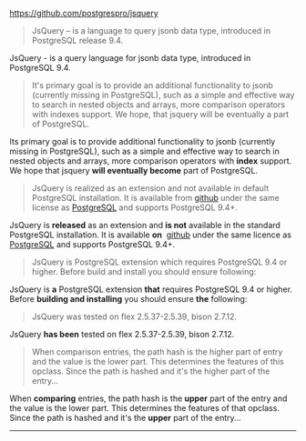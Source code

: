 https://github.com/postgrespro/jsquery
> JsQuery – is a language to query jsonb data type, introduced in PostgreSQL release 9.4.

JsQuery - is a query language for jsonb data type, introduced in PostgreSQL 9.4.

> It's primary goal is to provide an additional functionality to jsonb (currently missing in PostgreSQL), such as a simple and effective way to search in nested objects and arrays, more comparison operators with indexes support. We hope, that jsquery will be eventually a part of PostgreSQL.

Its primary goal is to provide additional functionality to jsonb (currently missing in PostgreSQL), such as a simple and effective way to search in nested objects and arrays, more comparison operators with **index** support. We hope that jsquery **will eventually become** part of PostgreSQL.

> JsQuery is realized as an extension and not available in default PostgreSQL installation. It is available from [github](https://github.com/postgrespro/jsquery) under the same license as [PostgreSQL](https://www.postgresql.org/about/licence/) and supports PostgreSQL 9.4+.

JsQuery is **released** as an extension and **is not** available in the standard PostgreSQL installation. It is available **on**  [github](https://github.com/postgrespro/jsquery) under the same licence as [PostgreSQL](https://www.postgresql.org/about/licence/) and supports PostgreSQL 9.4+.

> JsQuery is PostgreSQL extension which requires PostgreSQL 9.4 or higher. Before build and install you should ensure following:

JsQuery is **a** PostgreSQL extension **that** requires PostgreSQL 9.4 or higher. Before **building and installing** you should ensure **the** following:

> JsQuery was tested on flex 2.5.37-2.5.39, bison 2.7.12.

JsQuery **has been** tested on flex 2.5.37-2.5.39, bison 2.7.12.


> When comparison entries, the path hash is the higher part of entry and the value is the lower part. This determines the features of this opclass. Since the path is hashed and it's the higher part of the entry...

When **comparing** entries, the path hash is the **upper** part of the entry and the value is the lower part. This determines the features of that opclass. Since the path is hashed and it's the **upper** part of the entry...

_____
